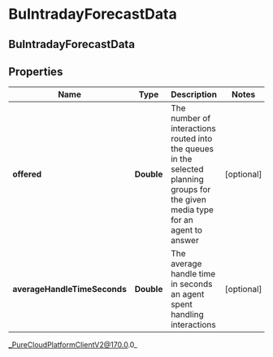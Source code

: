 # BuIntradayForecastData

## BuIntradayForecastData

## Properties

|Name | Type | Description | Notes|
|------------ | ------------- | ------------- | -------------|
| **offered** | **Double** | The number of interactions routed into the queues in the selected planning groups for the given media type for an agent to answer | [optional] |
| **averageHandleTimeSeconds** | **Double** | The average handle time in seconds an agent spent handling interactions | [optional] |



_PureCloudPlatformClientV2@170.0.0_
